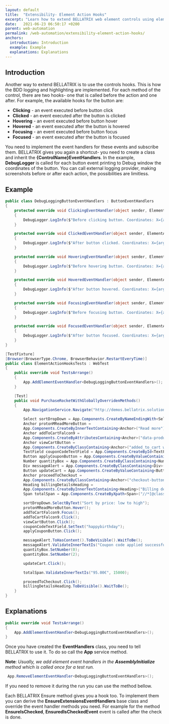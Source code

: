 ```yaml
---
layout: default
title:  "Extensibility- Element Action Hooks"
excerpt: "Learn how to extend BELLATRIX web element controls using element action hooks."
date:   2021-06-23 06:50:17 +0200
parent: web-automation
permalink: /web-automation/extensibility-element-action-hooks/
anchors:
  introduction: Introduction
  example: Example
  explanations: Explanations
---
```

Introduction
------------
Another way to extend BELLATRIX is to use the controls hooks. This is how the BDD logging and highlighting are implemented. For each method of the control, there are two hooks- one that is called before the action and one after. For example, the available hooks for the button are:
- **Clicking** - an event executed before button click
- **Clicked** - an event executed after the button is clicked
- **Hovering** - an event executed before button hover
- **Hovered** - an event executed after the button is hovered
- **Focusing** - an event executed before button focus
- **Focused** - an event executed after the button is focused

You need to implement the event handlers for these events and subscribe them. BELLATRIX gives you again a shortcut- you need to create a class and inherit the **{ControlName}EventHandlers**.
In the example, **DebugLogger** is called for each button event printing to Debug window the coordinates of the button. You can call external logging provider, making screenshots before or after each action, the possibilities are limitless.

Example
-------
```csharp
public class DebugLoggingButtonEventHandlers : ButtonEventHandlers
{
    protected override void ClickingEventHandler(object sender, ElementActionEventArgs arg)
    {
        DebugLogger.LogInfo($"Before clicking button. Coordinates: X={arg.Element.WrappedElement.Location.X} Y={arg.Element.WrappedElement.Location.Y}");
    }

    protected override void ClickedEventHandler(object sender, ElementActionEventArgs arg)
    {
        DebugLogger.LogInfo($"After button clicked. Coordinates: X={arg.Element.WrappedElement.Location.X} Y={arg.Element.WrappedElement.Location.Y}");
    }

    protected override void HoveringEventHandler(object sender, ElementActionEventArgs arg)
    {
        DebugLogger.LogInfo($"Before hovering button. Coordinates: X={arg.Element.WrappedElement.Location.X} Y={arg.Element.WrappedElement.Location.Y}");
    }

    protected override void HoveredEventHandler(object sender, ElementActionEventArgs arg)
    {
        DebugLogger.LogInfo($"After button hovered. Coordinates: X={arg.Element.WrappedElement.Location.X} Y={arg.Element.WrappedElement.Location.Y}");
    }

    protected override void FocusingEventHandler(object sender, ElementActionEventArgs arg)
    {
        DebugLogger.LogInfo($"Before focusing button. Coordinates: X={arg.Element.WrappedElement.Location.X} Y={arg.Element.WrappedElement.Location.Y}");
    }

    protected override void FocusedEventHandler(object sender, ElementActionEventArgs arg)
    {
        DebugLogger.LogInfo($"After button focused. Coordinates: X={arg.Element.WrappedElement.Location.X} Y={arg.Element.WrappedElement.Location.Y}");
    }
}
```
```csharp
[TestFixture]
[Browser(BrowserType.Chrome, BrowserBehavior.RestartEveryTime)]
public class ElementActionHooksTests : WebTest
{
    public override void TestsArrange()
    {
        App.AddElementEventHandler<DebugLoggingButtonEventHandlers>();
    }

    [Test]
    public void PurchaseRocketWithGloballyOverridenMethods()
    {
        App.NavigationService.Navigate("http://demos.bellatrix.solutions/");

        Select sortDropDown = App.Components.CreateByNameEndingWith<Select>("orderby");
        Anchor protonMReadMoreButton = 
        App.Components.CreateByInnerTextContaining<Anchor>("Read more");
        Anchor addToCartFalcon9 = 
        App.Components.CreateByAttributesContaining<Anchor>("data-product_id", "28").ToBeClickable();
        Anchor viewCartButton = 
        App.Components.CreateByClassContaining<Anchor>("added_to_cart wc-forward").ToBeClickable();
        TextField couponCodeTextField = App.Components.CreateById<TextField>("coupon_code");
        Button applyCouponButton = App.Components.CreateByValueContaining<Button>("Apply coupon");
        Number quantityBox = App.Components.CreateByClassContaining<Number>("input-text qty text");
        Div messageAlert = App.Components.CreateByClassContaining<Div>("woocommerce-message");
        Button updateCart = App.Components.CreateByValueContaining<Button>("Update cart").ToBeClickable();
        Anchor proceedToCheckout = 
        App.Components.CreateByClassContaining<Anchor>("checkout-button button alt wc-forward");
        Heading billingDetailsHeading = 
        App.Components.CreateByInnerTextContaining<Heading>("Billing details");
        Span totalSpan = App.Components.CreateByXpath<Span>("//*[@class='order-total']//span");

        sortDropDown.SelectByText("Sort by price: low to high");
        protonMReadMoreButton.Hover();
        addToCartFalcon9.Focus();
        addToCartFalcon9.Click();
        viewCartButton.Click();
        couponCodeTextField.SetText("happybirthday");
        applyCouponButton.Click();

        messageAlert.ToHasContent().ToBeVisible().WaitToBe();
        messageAlert.ValidateInnerTextIs("Coupon code applied successfully.");
        quantityBox.SetNumber(0);
        quantityBox.SetNumber(2);

        updateCart.Click();

        totalSpan.ValidateInnerTextIs("95.00€", 15000);

        proceedToCheckout.Click();
        billingDetailsHeading.ToBeVisible().WaitToBe();
    }
}
```

Explanations
------------
```csharp
public override void TestsArrange()
{
    App.AddElementEventHandler<DebugLoggingButtonEventHandlers>();
}
```
Once you have created the **EventHandlers** class, you need to tell BELLATRIX to use it. To do so call the **App** service method.

**Note**: *Usually, we add element event handlers in the **AssemblyInitialize** method which is called once for a test run.*

```csharp
 App.RemoveElementEventHandler<DebugLoggingButtonEventHandlers>();
```
If you need to remove it during the run you can use the method bellow.

Each BELLATRIX Ensure method gives you a hook too. To implement them you can derive the **EnsureExtensionsEventHandlers** base class and override the event handler methods you need. For example for the method **EnsureIsChecked**, **EnsuredIsCheckedEvent** event is called after the check is done.